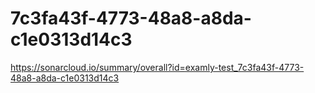 # 7c3fa43f-4773-48a8-a8da-c1e0313d14c3
https://sonarcloud.io/summary/overall?id=examly-test_7c3fa43f-4773-48a8-a8da-c1e0313d14c3
